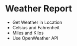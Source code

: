 # Weather Report
 - Get Weather in Location
 - Celsius and Fahrenheit
 - Miles and Kilos
 - Use OpenWeather API
